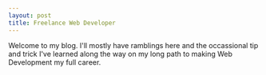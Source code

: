 ```yaml
---
layout: post
title: Freelance Web Developer
---
```


Welcome to my blog. I'll mostly have ramblings here and the occassional tip and trick I've learned along the way on my long path to making Web Development my full career.

